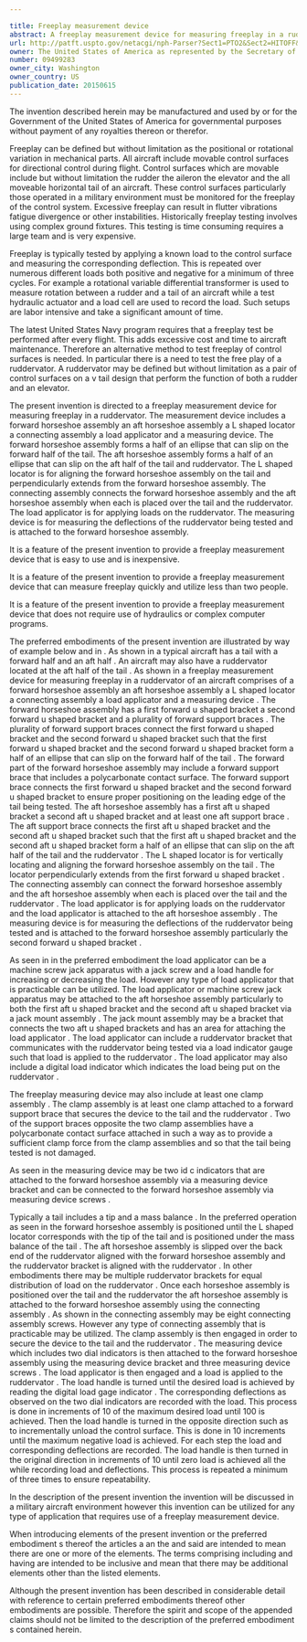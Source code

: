 ```yaml
---

title: Freeplay measurement device
abstract: A freeplay measurement device for measuring freeplay in a ruddervator includes a forward horseshoe assembly, an aft horseshoe assembly, a L-shaped locator, a connecting assembly, a load applicator, and a measuring device. The forward horseshoe assembly forms a half of an ellipse that can slip on the forward half of the tail. The aft horseshoe assembly forms a half of an ellipse that can slip on the aft half of the tail and ruddervator. The L-shaped locator is for aligning the forward horseshoe assembly on the tail and perpendicularly extends from the forward horseshoe assembly. The connecting assembly connects the forward horseshoe assembly and the aft horseshoe assembly when each is placed over the tail and the ruddervator. The load applicator is for applying loads on the ruddervator. The measuring device is for measuring the deflections of the ruddervator being tested, and is attached to the forward horseshoe assembly.
url: http://patft.uspto.gov/netacgi/nph-Parser?Sect1=PTO2&Sect2=HITOFF&p=1&u=%2Fnetahtml%2FPTO%2Fsearch-adv.htm&r=1&f=G&l=50&d=PALL&S1=09499283&OS=09499283&RS=09499283
owner: The United States of America as represented by the Secretary of the Navy
number: 09499283
owner_city: Washington
owner_country: US
publication_date: 20150615
---
```

The invention described herein may be manufactured and used by or for the Government of the United States of America for governmental purposes without payment of any royalties thereon or therefor.

Freeplay can be defined but without limitation as the positional or rotational variation in mechanical parts. All aircraft include movable control surfaces for directional control during flight. Control surfaces which are movable include but without limitation the rudder the aileron the elevator and the all moveable horizontal tail of an aircraft. These control surfaces particularly those operated in a military environment must be monitored for the freeplay of the control system. Excessive freeplay can result in flutter vibrations fatigue divergence or other instabilities. Historically freeplay testing involves using complex ground fixtures. This testing is time consuming requires a large team and is very expensive.

Freeplay is typically tested by applying a known load to the control surface and measuring the corresponding deflection. This is repeated over numerous different loads both positive and negative for a minimum of three cycles. For example a rotational variable differential transformer is used to measure rotation between a rudder and a tail of an aircraft while a test hydraulic actuator and a load cell are used to record the load. Such setups are labor intensive and take a significant amount of time.

The latest United States Navy program requires that a freeplay test be performed after every flight. This adds excessive cost and time to aircraft maintenance. Therefore an alternative method to test freeplay of control surfaces is needed. In particular there is a need to test the free play of a ruddervator. A ruddervator may be defined but without limitation as a pair of control surfaces on a v tail design that perform the function of both a rudder and an elevator.

The present invention is directed to a freeplay measurement device for measuring freeplay in a ruddervator. The measurement device includes a forward horseshoe assembly an aft horseshoe assembly a L shaped locator a connecting assembly a load applicator and a measuring device. The forward horseshoe assembly forms a half of an ellipse that can slip on the forward half of the tail. The aft horseshoe assembly forms a half of an ellipse that can slip on the aft half of the tail and ruddervator. The L shaped locator is for aligning the forward horseshoe assembly on the tail and perpendicularly extends from the forward horseshoe assembly. The connecting assembly connects the forward horseshoe assembly and the aft horseshoe assembly when each is placed over the tail and the ruddervator. The load applicator is for applying loads on the ruddervator. The measuring device is for measuring the deflections of the ruddervator being tested and is attached to the forward horseshoe assembly.

It is a feature of the present invention to provide a freeplay measurement device that is easy to use and is inexpensive.

It is a feature of the present invention to provide a freeplay measurement device that can measure freeplay quickly and utilize less than two people.

It is a feature of the present invention to provide a freeplay measurement device that does not require use of hydraulics or complex computer programs.

The preferred embodiments of the present invention are illustrated by way of example below and in . As shown in a typical aircraft has a tail with a forward half and an aft half . An aircraft may also have a ruddervator located at the aft half of the tail . As shown in a freeplay measurement device for measuring freeplay in a ruddervator of an aircraft comprises of a forward horseshoe assembly an aft horseshoe assembly a L shaped locator a connecting assembly a load applicator and a measuring device . The forward horseshoe assembly has a first forward u shaped bracket a second forward u shaped bracket and a plurality of forward support braces . The plurality of forward support braces connect the first forward u shaped bracket and the second forward u shaped bracket such that the first forward u shaped bracket and the second forward u shaped bracket form a half of an ellipse that can slip on the forward half of the tail . The forward part of the forward horseshoe assembly may include a forward support brace that includes a polycarbonate contact surface. The forward support brace connects the first forward u shaped bracket and the second forward u shaped bracket to ensure proper positioning on the leading edge of the tail being tested. The aft horseshoe assembly has a first aft u shaped bracket a second aft u shaped bracket and at least one aft support brace . The aft support brace connects the first aft u shaped bracket and the second aft u shaped bracket such that the first aft u shaped bracket and the second aft u shaped bracket form a half of an ellipse that can slip on the aft half of the tail and the ruddervator . The L shaped locator is for vertically locating and aligning the forward horseshoe assembly on the tail . The locator perpendicularly extends from the first forward u shaped bracket . The connecting assembly can connect the forward horseshoe assembly and the aft horseshoe assembly when each is placed over the tail and the ruddervator . The load applicator is for applying loads on the ruddervator and the load applicator is attached to the aft horseshoe assembly . The measuring device is for measuring the deflections of the ruddervator being tested and is attached to the forward horseshoe assembly particularly the second forward u shaped bracket .

As seen in in the preferred embodiment the load applicator can be a machine screw jack apparatus with a jack screw and a load handle for increasing or decreasing the load. However any type of load applicator that is practicable can be utilized. The load applicator or machine screw jack apparatus may be attached to the aft horseshoe assembly particularly to both the first aft u shaped bracket and the second aft u shaped bracket via a jack mount assembly . The jack mount assembly may be a bracket that connects the two aft u shaped brackets and has an area for attaching the load applicator . The load applicator can include a ruddervator bracket that communicates with the ruddervator being tested via a load indicator gauge such that load is applied to the ruddervator . The load applicator may also include a digital load indicator which indicates the load being put on the ruddervator .

The freeplay measuring device may also include at least one clamp assembly . The clamp assembly is at least one clamp attached to a forward support brace that secures the device to the tail and the ruddervator . Two of the support braces opposite the two clamp assemblies have a polycarbonate contact surface attached in such a way as to provide a sufficient clamp force from the clamp assemblies and so that the tail being tested is not damaged.

As seen in the measuring device may be two id c indicators that are attached to the forward horseshoe assembly via a measuring device bracket and can be connected to the forward horseshoe assembly via measuring device screws .

Typically a tail includes a tip and a mass balance . In the preferred operation as seen in the forward horseshoe assembly is positioned until the L shaped locator corresponds with the tip of the tail and is positioned under the mass balance of the tail . The aft horseshoe assembly is slipped over the back end of the ruddervator aligned with the forward horseshoe assembly and the ruddervator bracket is aligned with the ruddervator . In other embodiments there may be multiple ruddervator brackets for equal distribution of load on the ruddervator . Once each horseshoe assembly is positioned over the tail and the ruddervator the aft horseshoe assembly is attached to the forward horseshoe assembly using the connecting assembly . As shown in the connecting assembly may be eight connecting assembly screws. However any type of connecting assembly that is practicable may be utilized. The clamp assembly is then engaged in order to secure the device to the tail and the ruddervator . The measuring device which includes two dial indicators is then attached to the forward horseshoe assembly using the measuring device bracket and three measuring device screws . The load applicator is then engaged and a load is applied to the ruddervator . The load handle is turned until the desired load is achieved by reading the digital load gage indicator . The corresponding deflections as observed on the two dial indicators are recorded with the load. This process is done in increments of 10 of the maximum desired load until 100 is achieved. Then the load handle is turned in the opposite direction such as to incrementally unload the control surface. This is done in 10 increments until the maximum negative load is achieved. For each step the load and corresponding deflections are recorded. The load handle is then turned in the original direction in increments of 10 until zero load is achieved all the while recording load and deflections. This process is repeated a minimum of three times to ensure repeatability.

In the description of the present invention the invention will be discussed in a military aircraft environment however this invention can be utilized for any type of application that requires use of a freeplay measurement device.

When introducing elements of the present invention or the preferred embodiment s thereof the articles a an the and said are intended to mean there are one or more of the elements. The terms comprising including and having are intended to be inclusive and mean that there may be additional elements other than the listed elements.

Although the present invention has been described in considerable detail with reference to certain preferred embodiments thereof other embodiments are possible. Therefore the spirit and scope of the appended claims should not be limited to the description of the preferred embodiment s contained herein.

